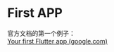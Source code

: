 # First APP

官方文档的第一个例子：  
[Your first Flutter app (google.com)](https://codelabs.developers.google.com/codelabs/flutter-codelab-first#0)